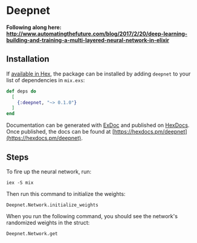 # Deepnet

**Following along here: http://www.automatingthefuture.com/blog/2017/2/20/deep-learning-building-and-training-a-multi-layered-neural-network-in-elixir**

## Installation

If [available in Hex](https://hex.pm/docs/publish), the package can be installed
by adding `deepnet` to your list of dependencies in `mix.exs`:

```elixir
def deps do
  [
    {:deepnet, "~> 0.1.0"}
  ]
end
```

Documentation can be generated with [ExDoc](https://github.com/elixir-lang/ex_doc)
and published on [HexDocs](https://hexdocs.pm). Once published, the docs can
be found at [https://hexdocs.pm/deepnet](https://hexdocs.pm/deepnet).

## Steps

To fire up the neural network, run:

```iex -S mix```

Then run this command to initialize the weights:

```Deepnet.Network.initialize_weights```

When you run the following command, you should see the network's randomized weights in the struct:

```Deepnet.Network.get```